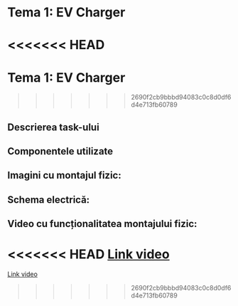 # Tema 1: EV Charger

<<<<<<< HEAD
=======
# Tema 1: EV Charger

>>>>>>> 2690f2cb9bbbd94083c0c8d0df6d4e713fb60789
## Descrierea task-ului

## Componentele utilizate

## Imagini cu montajul fizic:

## Schema electrică:

## Video cu funcționalitatea montajului fizic:
<<<<<<< HEAD
[Link video](https://youtu.be/XKGqLv5ohrE?si=sBJzTCmdPMsX9j7X)
=======
[Link video](https://youtu.be/XKGqLv5ohrE?si=sBJzTCmdPMsX9j7X)
>>>>>>> 2690f2cb9bbbd94083c0c8d0df6d4e713fb60789
